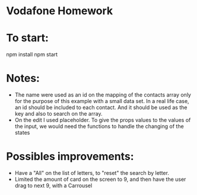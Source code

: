 # Vodafone Homework
# To start:
npm install
npm start


# Notes:
  - The name were used as an id on the mapping of the contacts array only for the purpose of this example with a small data set. In a real life case, an id should be included to each contact. And it should be used as the key and also to search on the array.
  - On the edit I used placeholder. To give the props values to the values of the input, we would need the functions to handle the changing of the states


# Possibles improvements:
  - Have a "All" on the list of letters, to "reset" the search by letter.
  - Limited the amount of card on the screen to 9, and then have the user drag to next 9, with a Carrousel
